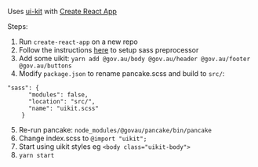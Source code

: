 Uses [ui-kit](https://github.com/govau/uikit) with [Create React App](https://github.com/facebookincubator/create-react-app)

Steps:
1. Run `create-react-app` on a new repo
2. Follow the instructions [here](https://github.com/facebookincubator/create-react-app/blob/master/packages/react-scripts/template/README.md#adding-a-css-preprocessor-sass-less-etc) to setup sass preprocessor
3. Add some uikit: `yarn add @gov.au/body @gov.au/header @gov.au/footer @gov.au/buttons`
4. Modify `package.json` to rename pancake.scss and build to `src/`:
```
"sass": {
      "modules": false,
      "location": "src/",
      "name": "uikit.scss"
    }
```
5. Re-run pancake: `node_modules/@govau/pancake/bin/pancake`
6. Change index.scss to `@import "uikit";`
7. Start using uikit styles eg `<body class="uikit-body">`
8. `yarn start`
